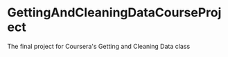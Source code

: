 # GettingAndCleaningDataCourseProject
The final project for Coursera's Getting and Cleaning Data class
